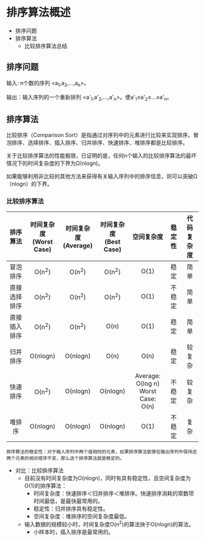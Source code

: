 # 排序算法概述

- 排序问题
- 排序算法
  - 比较排序算法总结
    
## 排序问题

输入: n个数的序列 \<a<sub>1</sub>,a<sub>2</sub>,...,a<sub>n</sub>\>。

输出：输入序列的一个重新排列 \<a'<sub>1</sub>,a'<sub>2</sub>,...,a'<sub>n</sub>\>。使a'<sub>1</sub>≤a'<sub>2</sub>≤...≤a'<sub>n</sub>。

## 排序算法

比较排序（Comparison Sort）是指通过对序列中的元素进行比较来实现排序。冒泡排序、选择排序、插入排序、归并排序、快速排序、堆排序都是比较排序。

关于比较排序算法的性能极限，已证明的是，任何n个输入的比较排序算法的最坏情况下的时间复杂度的下界为Ω(nlogn)。

如果能够利用非比较的其他方法来获得有关输入序列中的排序信息，则可以突破Ω（nlogn）的下界。

### 比较排序算法

|排序算法|时间复杂度<br>(Worst Case)|时间复杂度<br>(Average)|时间复杂度<br>(Best Case)|空间复杂度|稳定性|代码复杂度|
|:---:|:---:|:---:|:---:|:---:|:---:|:---:|
|冒泡排序|O(n<sup>2</sup>)|O(n<sup>2</sup>)|O(n<sup>2</sup>)|O(1)|稳定|简单|
|直接选择排序|O(n<sup>2</sup>)|O(n<sup>2</sup>)|O(n<sup>2</sup>)|O(1)|不稳定|简单|
|直接插入排序|O(n<sup>2</sup>)|O(n<sup>2</sup>)|O(n)|O(1)|稳定|简单|
|归并排序|O(nlogn)|O(nlogn)|O(n)|O(n)|稳定|较复杂|
|快速排序|O(n<sup>2</sup>)|O(nlogn)|O(nlogn)|Average: O(log n)<br> Worst Case: O(n)|不稳定|较复杂|			
|堆排序|O(nlogn)|O(nlogn)|O(nlogn)|O(1)|不稳定|复杂|

```
排序算法的稳定性：对于输入序列中两个值相同的元素，如果排序算法能够在输出序列中保持这两个元素的相对顺序不变，那么这个排序算法就是稳定的。
```

- 对比：比较排序算法
  - 目前没有时间复杂度为O(nlogn)，同时有具有稳定性，且空间复杂度为O(1)的排序算法：
    - 时间复杂度：快速排序＜归并排序＜堆排序。快速排序消耗的常数项时间最低，是最快最常用的。
    - 稳定性：归并排序具有稳定性。
    - 空间复杂度：堆排序的空间复杂度最低。
  - 输入数据的规模较小时，时间复杂度O(n<sup>2</sup>)的算法快于O(nlogn)的算法。
    - 小样本时，插入排序是最常用的。 



